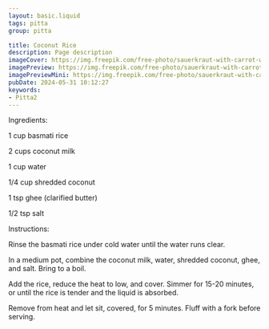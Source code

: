 ```yaml
---
layout: basic.liquid
tags: pitta
group: pitta

title: Coconut Rice
description: Page description
imageCover: https://img.freepik.com/free-photo/sauerkraut-with-carrot-wooden-bowl_2829-14300.jpg?t=st=1717166453~exp=1717170053~hmac=5b8dca79efba3ed55b469aac76946567990d1bde13e5da26c71dbb002d9a7e1d&w=360
imagePreview: https://img.freepik.com/free-photo/sauerkraut-with-carrot-wooden-bowl_2829-14300.jpg?t=st=1717166453~exp=1717170053~hmac=5b8dca79efba3ed55b469aac76946567990d1bde13e5da26c71dbb002d9a7e1d&w=360
imagePreviewMini: https://img.freepik.com/free-photo/sauerkraut-with-carrot-wooden-bowl_2829-14300.jpg?t=st=1717166453~exp=1717170053~hmac=5b8dca79efba3ed55b469aac76946567990d1bde13e5da26c71dbb002d9a7e1d&w=360
pubDate: 2024-05-31 10:12:27
keywords:
- Pitta2
---
```


Ingredients:

1 cup basmati rice

2 cups coconut milk

1 cup water

1/4 cup shredded coconut

1 tsp ghee (clarified butter)

1/2 tsp salt

Instructions:

Rinse the basmati rice under cold water until the water runs clear.

In a medium pot, combine the coconut milk, water, shredded coconut, ghee, and salt. Bring to a boil.

Add the rice, reduce the heat to low, and cover. Simmer for 15-20 minutes, or until the rice is tender and the liquid is absorbed.

Remove from heat and let sit, covered, for 5 minutes. Fluff with a fork before serving.

